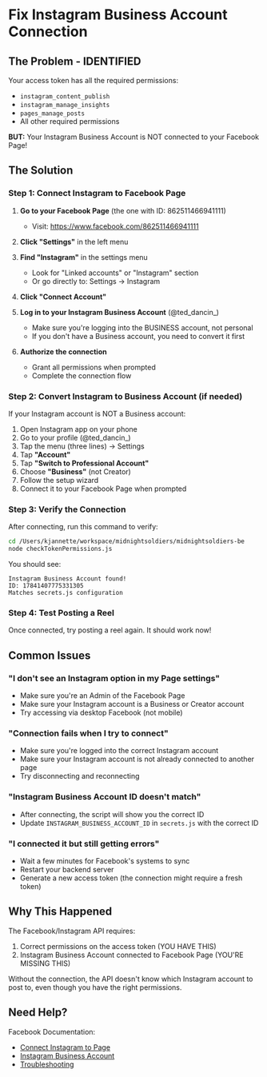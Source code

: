 # Fix Instagram Business Account Connection

## The Problem - IDENTIFIED

Your access token has all the required permissions:
- `instagram_content_publish`
- `instagram_manage_insights`
- `pages_manage_posts`
- All other required permissions

**BUT:** Your Instagram Business Account is NOT connected to your Facebook Page!

## The Solution

### Step 1: Connect Instagram to Facebook Page

1. **Go to your Facebook Page** (the one with ID: 862511466941111)
   - Visit: https://www.facebook.com/862511466941111

2. **Click "Settings"** in the left menu

3. **Find "Instagram"** in the settings menu
   - Look for "Linked accounts" or "Instagram" section
   - Or go directly to: Settings → Instagram

4. **Click "Connect Account"**

5. **Log in to your Instagram Business Account** (@ted_dancin_)
   - Make sure you're logging into the BUSINESS account, not personal
   - If you don't have a Business account, you need to convert it first

6. **Authorize the connection**
   - Grant all permissions when prompted
   - Complete the connection flow

### Step 2: Convert Instagram to Business Account (if needed)

If your Instagram account is NOT a Business account:

1. Open Instagram app on your phone
2. Go to your profile (@ted_dancin_)
3. Tap the menu (three lines) → Settings
4. Tap **"Account"**
5. Tap **"Switch to Professional Account"**
6. Choose **"Business"** (not Creator)
7. Follow the setup wizard
8. Connect it to your Facebook Page when prompted

### Step 3: Verify the Connection

After connecting, run this command to verify:

```bash
cd /Users/kjannette/workspace/midnightsoldiers/midnightsoldiers-be
node checkTokenPermissions.js
```

You should see:
```
Instagram Business Account found!
ID: 17841407775331305
Matches secrets.js configuration
```

### Step 4: Test Posting a Reel

Once connected, try posting a reel again. It should work now!

## Common Issues

### "I don't see an Instagram option in my Page settings"
- Make sure you're an Admin of the Facebook Page
- Make sure your Instagram account is a Business or Creator account
- Try accessing via desktop Facebook (not mobile)

### "Connection fails when I try to connect"
- Make sure you're logged into the correct Instagram account
- Make sure your Instagram account is not already connected to another page
- Try disconnecting and reconnecting

### "Instagram Business Account ID doesn't match"
- After connecting, the script will show you the correct ID
- Update `INSTAGRAM_BUSINESS_ACCOUNT_ID` in `secrets.js` with the correct ID

### "I connected it but still getting errors"
- Wait a few minutes for Facebook's systems to sync
- Restart your backend server
- Generate a new access token (the connection might require a fresh token)

## Why This Happened

The Facebook/Instagram API requires:
1. Correct permissions on the access token (YOU HAVE THIS)
2. Instagram Business Account connected to Facebook Page (YOU'RE MISSING THIS)

Without the connection, the API doesn't know which Instagram account to post to, even though you have the right permissions.

## Need Help?

Facebook Documentation:
- [Connect Instagram to Page](https://www.facebook.com/business/help/898752960195806)
- [Instagram Business Account](https://help.instagram.com/502981923235522)
- [Troubleshooting](https://www.facebook.com/business/help/1148909221857370)

